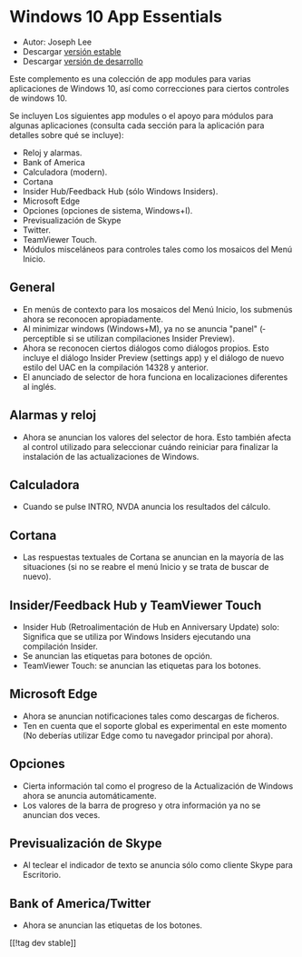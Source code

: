 # Windows 10 App Essentials #

* Autor: Joseph Lee
* Descargar [versión estable][1]
* Descargar [versión de desarrollo][2]

Este complemento es una colección de app modules para varias aplicaciones de
Windows 10, así como correcciones para ciertos controles de windows 10.

Se incluyen Los siguientes app modules o el apoyo para módulos para algunas
aplicaciones (consulta cada sección para la aplicación para detalles sobre
qué se incluye):

* Reloj y alarmas.
* Bank of America
* Calculadora (modern).
* Cortana
* Insider Hub/Feedback Hub (sólo Windows Insiders).
* Microsoft Edge
* Opciones (opciones de sistema, Windows+I).
* Previsualización de Skype
* Twitter.
* TeamViewer Touch.
* Módulos misceláneos para controles tales como los mosaicos del Menú
  Inicio.

## General

* En menús de contexto para los mosaicos del Menú Inicio, los submenús ahora
  se reconocen apropiadamente.
* Al minimizar windows (Windows+M), ya no se anuncia "panel" ­(­perceptible
  si se utilizan compilaciones Insider Preview).
* Ahora se reconocen ciertos diálogos como diálogos propios. Esto incluye el
  diálogo Insider Preview (settings app) y el diálogo de nuevo estilo del
  UAC en la compilación 14328 y anterior.
* El anunciado de selector de hora funciona en localizaciones diferentes al
  inglés.

## Alarmas y reloj

* Ahora se anuncian los valores del selector de hora. Esto también afecta al
  control utilizado para seleccionar cuándo reiniciar para finalizar la
  instalación de las actualizaciones de Windows.

## Calculadora

* Cuando se pulse INTRO, NVDA anuncia los resultados del cálculo.

## Cortana

* Las respuestas textuales de Cortana se anuncian en la mayoría de las
  situaciones (si no se reabre el menú Inicio y  se trata de buscar de
  nuevo).

## Insider/Feedback Hub y TeamViewer Touch

* Insider Hub (Retroalimentación de Hub en Anniversary Update) solo:
  Significa que se utiliza por Windows Insiders ejecutando una compilación
  Insider.
* Se anuncian las etiquetas para botones de opción.
* TeamViewer Touch: se anuncian las etiquetas para los botones.

## Microsoft Edge

* Ahora se anuncian notificaciones tales como descargas de ficheros.
* Ten en cuenta que el soporte global es experimental en este momento (No
  deberías utilizar Edge como tu navegador principal por ahora).

## Opciones

* Cierta información tal como el progreso de la Actualización de Windows
  ahora se anuncia automáticamente.
* Los valores de la barra de progreso y otra información ya no se anuncian
  dos veces.

## Previsualización de Skype
* Al teclear el indicador de texto se anuncia sólo como cliente Skype para
  Escritorio.

## Bank of America/Twitter

* Ahora se anuncian las etiquetas de los botones.

[[!tag dev stable]]

[1]: http://addons.nvda-project.org/files/get.php?file=w10

[2]: http://addons.nvda-project.org/files/get.php?file=w10-dev
